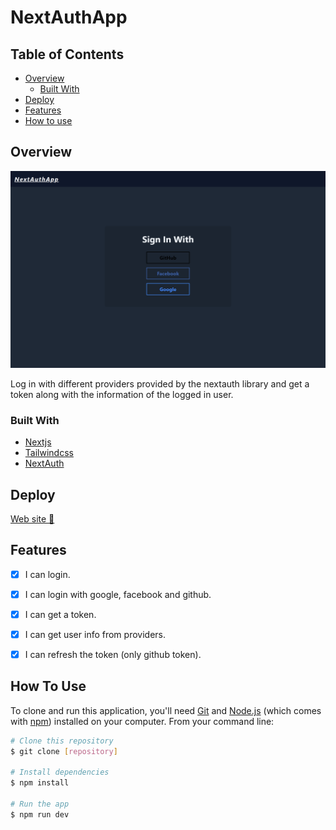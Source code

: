
# NextAuthApp
<!-- TABLE OF CONTENTS -->

## Table of Contents

- [Overview](#overview)
  - [Built With](#built-with)
- [Deploy](#deploy)
- [Features](#features)
- [How to use](#how-to-use)


<!-- OVERVIEW -->

## Overview

![screenshot](./public/preview.png)

Log in with different providers provided by the nextauth library and get a token along with the information of the logged in user.

### Built With

- [Nextjs](https://nextjs.org/)
- [Tailwindcss](https://tailwindcss.com/)
- [NextAuth](https://next-auth.js.org/)

## Deploy
[Web site 🚀](https://nextauth-app-blond.vercel.app)

## Features

- [x] I can login.
- [x] I can login with google, facebook and github.
- [x] I can get a token.
- [x] I can get user info from providers.
- [x] I can refresh the token (only github token).



## How To Use

<!-- Example: -->

To clone and run this application, you'll need [Git](https://git-scm.com) and [Node.js](https://nodejs.org/en/download/) (which comes with [npm](http://npmjs.com)) installed on your computer. From your command line:

```bash
# Clone this repository
$ git clone [repository]

# Install dependencies
$ npm install

# Run the app
$ npm run dev
```


